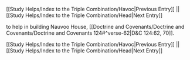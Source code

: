 [[Study Helps/Index to the Triple Combination/Havoc|Previous Entry]]  ||  [[Study Helps/Index to the Triple Combination/Head|Next Entry]]

 to help in building Nauvoo House, [[Doctrine and Covenants/Doctrine and Covenants/Doctrine and Covenants 124#^verse-62|D&C 124:62, 70]].

[[Study Helps/Index to the Triple Combination/Havoc|Previous Entry]]  ||  [[Study Helps/Index to the Triple Combination/Head|Next Entry]]